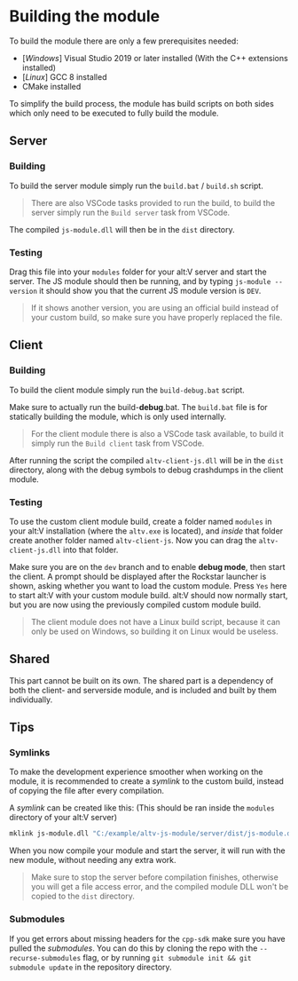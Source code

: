 # Building the module

To build the module there are only a few prerequisites needed:

- [*Windows*] Visual Studio 2019 or later installed (With the C++ extensions installed)
- [*Linux*] GCC 8 installed
- CMake installed

To simplify the build process, the module has build scripts on both sides which only need to be executed to fully build the module.

## Server

### Building
To build the server module simply run the `build.bat` / `build.sh` script.
> There are also VSCode tasks provided to run the build, to build the server simply run the
`Build server` task from VSCode.

The compiled `js-module.dll` will then be in the `dist` directory.

### Testing
Drag this file into your `modules` folder for your alt:V server and start the server.
The JS module should then be running, and by typing `js-module --version` it should show
you that the current JS module version is `DEV`.

> If it shows another version, you are using an official build instead of your custom build,
so make sure you have properly replaced the file.

## Client

### Building
To build the client module simply run the `build-debug.bat` script.

Make sure to actually run the build-**debug**.bat. The `build.bat` file is for statically building the module,
which is only used internally.

> For the client module there is also a VSCode task available, to build it
simply run the `Build client` task from VSCode.

After running the script the compiled `altv-client-js.dll` will be in the `dist` directory,
along with the debug symbols to debug crashdumps in the client module.

### Testing
To use the custom client module build, create a folder named `modules` in your alt:V installation (where the `altv.exe` is located),
and *inside* that folder create another folder named `altv-client-js`.
Now you can drag the `altv-client-js.dll` into that folder.

Make sure you are on the `dev` branch and to enable **debug mode**, then start the client. A prompt should be displayed after the Rockstar launcher is shown, asking
whether you want to load the custom module. Press `Yes` here to start alt:V with your custom module build.
alt:V should now normally start, but you are now using the previously compiled custom module build.

> The client module does not have a Linux build script, because it can only be used on Windows, so building
it on Linux would be useless.


## Shared

This part cannot be built on its own. The shared part is a dependency of both the client- and serverside module,
and is included and built by them individually.

## Tips

### Symlinks
To make the development experience smoother when working on the module, it is recommended to create a *symlink* to the custom build,
instead of copying the file after every compilation.

A *symlink* can be created like this: (This should be ran inside the `modules` directory of your alt:V server)
```bash
mklink js-module.dll "C:/example/altv-js-module/server/dist/js-module.dll"
```

When you now compile your module and start the server, it will run with the new module, without needing any extra work.

> Make sure to stop the server before compilation finishes, otherwise you will get a file access error,
and the compiled module DLL won't be copied to the `dist` directory.

### Submodules
If you get errors about missing headers for the `cpp-sdk` make sure you have pulled the *submodules*.
You can do this by cloning the repo with the `--recurse-submodules` flag, or by running `git submodule init && git submodule update` in the repository directory.
